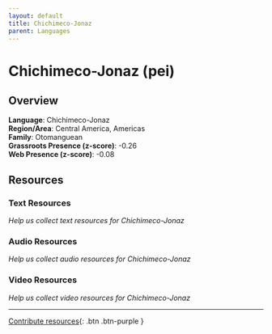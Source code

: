 ```yaml
---
layout: default
title: Chichimeco-Jonaz
parent: Languages
---
```


# Chichimeco-Jonaz (pei)

## Overview

**Language**: Chichimeco-Jonaz  
**Region/Area**: Central America, Americas  
**Family**: Otomanguean  
**Grassroots Presence (z-score)**: -0.26  
**Web Presence (z-score)**: -0.08  

## Resources

### Text Resources
*Help us collect text resources for Chichimeco-Jonaz*

### Audio Resources
*Help us collect audio resources for Chichimeco-Jonaz*

### Video Resources
*Help us collect video resources for Chichimeco-Jonaz*

---

[Contribute resources](https://forms.office.com/e/1SfLJx3u1r){: .btn .btn-purple }
